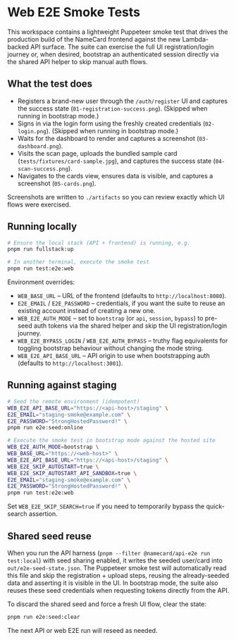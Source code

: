 # Web E2E Smoke Tests

This workspace contains a lightweight Puppeteer smoke test that drives the production build of the NameCard frontend against the new Lambda-backed API surface. The suite can exercise the full UI registration/login journey or, when desired, bootstrap an authenticated session directly via the shared API helper to skip manual auth flows.

## What the test does
- Registers a brand-new user through the `/auth/register` UI and captures the success state (`01-registration-success.png`). (Skipped when running in bootstrap mode.)
- Signs in via the login form using the freshly created credentials (`02-login.png`). (Skipped when running in bootstrap mode.)
- Waits for the dashboard to render and captures a screenshot (`03-dashboard.png`).
- Visits the scan page, uploads the bundled sample card (`tests/fixtures/card-sample.jpg`), and captures the success state (`04-scan-success.png`).
- Navigates to the cards view, ensures data is visible, and captures a screenshot (`05-cards.png`).

Screenshots are written to `./artifacts` so you can review exactly which UI flows were exercised.

## Running locally
```bash
# Ensure the local stack (API + frontend) is running, e.g.
pnpm run fullstack:up

# In another terminal, execute the smoke test
pnpm run test:e2e:web
```

Environment overrides:
- `WEB_BASE_URL` – URL of the frontend (defaults to `http://localhost:8080`).
- `E2E_EMAIL` / `E2E_PASSWORD` – credentials, if you want the suite to reuse an existing account instead of creating a new one.
- `WEB_E2E_AUTH_MODE` – set to `bootstrap` (or `api`, `session`, `bypass`) to pre-seed auth tokens via the shared helper and skip the UI registration/login journey.
- `WEB_E2E_BYPASS_LOGIN` / `WEB_E2E_AUTH_BYPASS` – truthy flag equivalents for toggling bootstrap behaviour without changing the mode string.
- `WEB_E2E_API_BASE_URL` – API origin to use when bootstrapping auth (defaults to `http://localhost:3001`).

## Running against staging
```bash
# Seed the remote environment (idempotent)
WEB_E2E_API_BASE_URL="https://<api-host>/staging" \
E2E_EMAIL="staging-smoke@example.com" \
E2E_PASSWORD="StrongHostedPassword!" \
pnpm run e2e:seed:online

# Execute the smoke test in bootstrap mode against the hosted site
WEB_E2E_AUTH_MODE=bootstrap \
WEB_BASE_URL="https://<web-host>" \
WEB_E2E_API_BASE_URL="https://<api-host>/staging" \
WEB_E2E_SKIP_AUTOSTART=true \
WEB_E2E_SKIP_AUTOSTART_API_SANDBOX=true \
E2E_EMAIL="staging-smoke@example.com" \
E2E_PASSWORD="StrongHostedPassword!" \
pnpm run test:e2e:web
```

Set `WEB_E2E_SKIP_SEARCH=true` if you need to temporarily bypass the quick-search assertion.

## Shared seed reuse

When you run the API harness (`pnpm --filter @namecard/api-e2e run test:local`) with seed sharing enabled, it writes the seeded user/card into `out/e2e-seed-state.json`. The Puppeteer smoke test will automatically read this file and skip the registration + upload steps, reusing the already-seeded data and asserting it is visible in the UI. In bootstrap mode, the suite also reuses these seed credentials when requesting tokens directly from the API.

To discard the shared seed and force a fresh UI flow, clear the state:

```bash
pnpm run e2e:seed:clear
```

The next API or web E2E run will reseed as needed.
```
